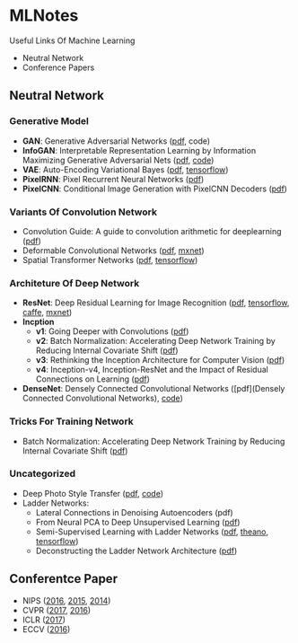 # MLNotes
Useful Links Of Machine Learning
- Neutral Network
- Conference Papers


## Neutral Network

### Generative Model
- **GAN**: Generative Adversarial Networks ([pdf](https://arxiv.org/abs/1406.2661), code)
- **InfoGAN**: Interpretable Representation Learning by Information Maximizing Generative Adversarial Nets ([pdf](https://arxiv.org/abs/1606.03657), [code](https://github.com/openai/InfoGAN))
- **VAE**: Auto-Encoding Variational Bayes ([pdf](https://arxiv.org/abs/1312.6114), [tensorflow](https://github.com/y0ast/VAE-TensorFlow))
- **PixelRNN**: Pixel Recurrent Neural Networks ([pdf](https://arxiv.org/abs/1601.06759))
- **PixelCNN**: Conditional Image Generation with PixelCNN Decoders ([pdf](https://arxiv.org/abs/1606.05328))

### Variants Of Convolution Network
- Convolution Guide: A guide to convolution arithmetic for deeplearning ([pdf](https://arxiv.org/abs/1603.07285))
- Deformable Convolutional Networks ([pdf](http://arxiv.org/abs/1703.06211), [mxnet](https://github.com/felixlaumon/deform-conv))
- Spatial Transformer Networks ([pdf](https://arxiv.org/abs/1506.02025), [tensorflow](https://github.com/tensorflow/models/tree/master/transformer))

### Architeture Of Deep Network
- **ResNet**: Deep Residual Learning for Image Recognition ([pdf](https://arxiv.org/abs/1512.03385v1), [tensorflow](https://github.com/tensorflow/models/tree/master/resnet), [caffe](https://github.com/KaimingHe/deep-residual-networks), [mxnet](https://github.com/tornadomeet/ResNet))
- **Incption**
	+ **v1**: Going Deeper with Convolutions ([pdf](http://arxiv.org/abs/1409.4842))
	+ **v2**: Batch Normalization: Accelerating Deep Network Training by Reducing Internal Covariate Shift ([pdf](http://arxiv.org/abs/1502.03167))
	+ **v3**: Rethinking the Inception Architecture for Computer Vision ([pdf](http://arxiv.org/abs/1512.00567))
	+ **v4**: Inception-v4, Inception-ResNet and the Impact of Residual Connections on Learning ([pdf](https://arxiv.org/abs/1602.07261))
- **DenseNet**: Densely Connected Convolutional Networks ([pdf](Densely Connected Convolutional Networks), [code](https://github.com/liuzhuang13/DenseNet))
	
### Tricks For Training Network
- Batch Normalization: Accelerating Deep Network Training by Reducing Internal Covariate Shift ([pdf](https://arxiv.org/abs/1502.03167))
	
### Uncategorized
- Deep Photo Style Transfer ([pdf](https://arxiv.org/abs/1703.07511), [code](https://github.com/luanfujun/deep-photo-styletransfer))
- Ladder Networks:
	+ Lateral Connections in Denoising Autoencoders (pdf)
	+ From Neural PCA to Deep Unsupervised Learning ([pdf](https://arxiv.org/abs/1411.7783))
	+ Semi-Supervised Learning with Ladder Networks ([pdf](https://arxiv.org/abs/1507.02672), [theano](https://github.com/CuriousAI/ladder), [tensorflow](https://github.com/rinuboney))
	+ Deconstructing the Ladder Network Architecture ([pdf](https://arxiv.org/abs/1511.06430))

	
## Conferentce Paper
- NIPS ([2016](https://nips.cc/Conferences/2016/Schedule?type=Poster), [2015](https://nips.cc/Conferences/2015/Schedule?type=Poster), [2014](https://nips.cc/Conferences/2014/Schedule?type=Poster))
- CVPR ([2017](http://openaccess.thecvf.com/CVPR2017.py), [2016](http://www.cv-foundation.org/openaccess/CVPR2016.py))
- ICLR ([2017](https://openreview.net/group?id=ICLR.cc/2017/conference))
- ECCV ([2016](http://www.eccv2016.org/main-conference/))

